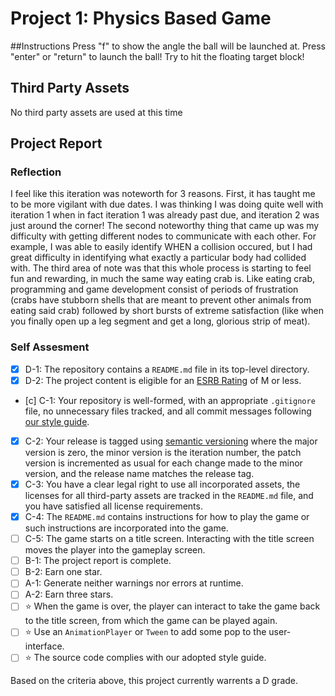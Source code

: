# Project 1: Physics Based Game

##Instructions
Press "f" to show the angle the ball will be launched at.
Press "enter" or "return" to launch the ball!
Try to hit the floating target block!

## Third Party Assets
No third party assets are used at this time

## Project Report

### Reflection
I feel like this iteration was noteworth for 3 reasons. First, it has taught me to be more vigilant with due dates. I was thinking I was doing quite well with iteration 1 when in fact iteration 1 was already past due, and iteration 2 was just around the corner! The second noteworthy thing that came up was my difficulty with getting different nodes to communicate with each other. For example, I was able to easily identify WHEN a collision occured, but I had great difficulty in identifying what exactly a particular body had collided with. The third area of note was that this whole process is starting to feel fun and rewarding, in much the same way eating crab is. Like eating crab, programming and game development consist of periods of frustration (crabs have stubborn shells that are meant to prevent other animals from eating said crab) followed by short bursts of extreme satisfaction (like when you finally open up a leg segment and get a long, glorious strip of meat).

### Self Assesment
- [x] D-1: The repository contains a <code>README.md</code> file in its top-level directory.
- [x] D-2: The project content is eligible for an <a href="https://www.esrb.org/ratings-guide/">ESRB Rating</a> of M or less.
- [c] C-1: Your repository is well-formed, with an appropriate <code>.gitignore</code> file, no unnecessary files tracked, and all commit messages following <a href="https://cbea.ms/git-commit/">our style guide</a>.
- [x] C-2: Your release is tagged using <a href="https://semver.org/">semantic versioning</a> where the major version is zero, the minor version is the iteration number, the patch version is incremented as usual for each change made to the minor version, and the release name matches the release tag.
- [x] C-3: You have a clear legal right to use all incorporated assets, the licenses for all third-party assets are tracked in the <code>README.md</code> file, and you have satisfied all license requirements.
- [x] C-4: The <code>README.md</code> contains instructions for how to play the game or such instructions are incorporated into the game.
- [ ] C-5: The game starts on a title screen. Interacting with the title screen moves the player into the gameplay screen.
- [ ] B-1: The project report is complete.
- [ ] B-2: Earn one star.
- [ ] A-1: Generate neither warnings nor errors at runtime.
- [ ] A-2: Earn three stars.
- [ ] ⭐ When the game is over, the player can interact to take the game back to the title screen, from which the game can be played again.
- [ ] ⭐ Use an <code>AnimationPlayer</code> or <code>Tween</code> to add some pop to the user-interface.
- [ ] ⭐ The source code complies with our adopted style guide.

Based on the criteria above, this project currently warrents a D grade.